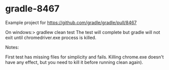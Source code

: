 # gradle-8467
Example project for https://github.com/gradle/gradle/pull/8467

On windows:> gradlew clean test
The test will complete but gradle will not exit until chromedriver.exe process is killed.

Notes:

First test has missing files for simplicity and fails.
Killing chrome.exe doesn't have any effect, but you need to kill it before running clean again).
